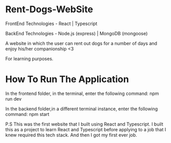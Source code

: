 # Rent-Dogs-WebSite
FrontEnd Technologies - React | Typescript

BackEnd Technologies - Node.js (express) | MongoDB (mongoose) 

A website in which the user can rent out dogs for a number of days and enjoy his/her companionship <3

For learning purposes. 

# How To Run The Application 
In the frontend folder, in the terminal, enter the following command: npm run dev

In the backend folder,in a different terminal instance, enter the following command: npm start

P.S This was the first website that I built using React and Typescript. I built this as a project to learn React and Typescript before applying to a job that I knew required this tech stack. And then I got my first ever job. 
